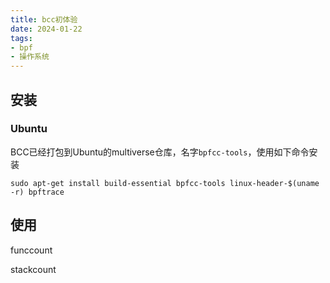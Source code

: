 ```yaml
---
title: bcc初体验
date: 2024-01-22
tags:
- bpf
- 操作系统
---
```

## 安装
### Ubuntu
BCC已经打包到Ubuntu的multiverse仓库，名字`bpfcc-tools`，使用如下命令安装
```console
sudo apt-get install build-essential bpfcc-tools linux-header-$(uname -r) bpftrace
```

## 使用
funccount

stackcount